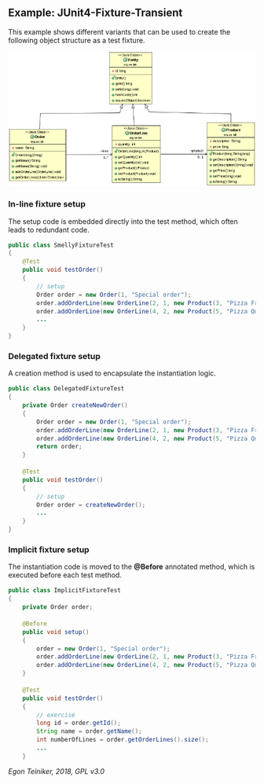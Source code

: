 ## Example: JUnit4-Fixture-Transient

This example shows different variants that can be used to create the 
following object structure as a test fixture.

![Class Diagram](ClassDiagram.png)

### In-line fixture setup 

The setup code is embedded directly into the test method, which often 
leads to redundant code.

```java
public class SmellyFixtureTest
{
    @Test
    public void testOrder()
    { 
        // setup
        Order order = new Order(1, "Special order");   
        order.addOrderLine(new OrderLine(2, 1, new Product(3, "Pizza Frutti di Mare", 880)));
        order.addOrderLine(new OrderLine(4, 2, new Product(5, "Pizza Quattro Formaggi", 820)));
        ...
    }
}
```

### Delegated fixture setup 

A creation method is used to encapsulate the instantiation logic.

```java
public class DelegatedFixtureTest
{ 
    private Order createNewOrder()
    { 
        Order order = new Order(1, "Special order");
        order.addOrderLine(new OrderLine(2, 1, new Product(3, "Pizza Frutti di Mare", 880)));
        order.addOrderLine(new OrderLine(4, 2, new Product(5, "Pizza Quattro Formaggi", 820)));
        return order; 
    }

    @Test   
    public void testOrder()
    {
        // setup
        Order order = createNewOrder();
        ...
    }
}

```

### Implicit fixture setup

The instantiation code is moved to the **@Before** annotated method, which is executed before each test method.

```java
public class ImplicitFixtureTest
{   
    private Order order;
    
    @Before
    public void setup()
    {
        order = new Order(1, "Special order");
        order.addOrderLine(new OrderLine(2, 1, new Product(3, "Pizza Frutti di Mare", 880)));
        order.addOrderLine(new OrderLine(4, 2, new Product(5, "Pizza Quattro Formaggi", 820))); 
    }
    
    @Test
    public void testOrder()
    {
    	// exercise
    	long id = order.getId();    
    	String name = order.getName();
    	int numberOfLines = order.getOrderLines().size();
    	...
    }
```

*Egon Teiniker, 2018, GPL v3.0*
